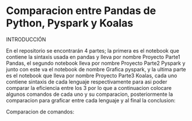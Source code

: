 # Comparacion entre Pandas de Python, Pyspark  y Koalas
INTRODUCCIÓN

En el repositorio se encontrarán 4 partes; la primera es el notebook que contiene la sintaxis usada en pandas y lleva por nombre Proyecto Parte1 Pandas, el segundo notebook lleva por nombre Proyecto Parte2 Pyspark y junto con este va el notebook de nombre Grafica pyspark, y la ultima parte es el notebook que lleva por nombre Proyecto Parte3 Koalas, cada uno contiene sintaxis de cada lenguaje respectivamente para asi poder comparar la eficiencia entre los 3 por lo que a continuacion colocare algunos comandos de cada uno y su comparacion, posteriormente la comparacion para graficar entre cada lenguaje y al final la conclusion:

Comparacion de comandos:
